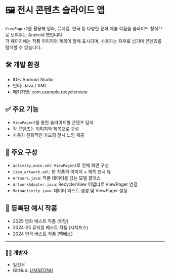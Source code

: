 # 🖼️ 전시 콘텐츠 슬라이드 앱

`ViewPager2`를 활용해 영화, 뮤지컬, 연극 등 다양한 문화 예술 작품을 슬라이드 형식으로 보여주는 Android 앱입니다.  
각 페이지에는 작품 이미지와 제목이 함께 표시되며, 사용자는 좌우로 넘기며 콘텐츠를 탐색할 수 있습니다.

## 🛠 개발 환경
- IDE: Android Studio
- 언어: Java / XML
- 패키지명: com.example.recyclerview

## ✅ 주요 기능
- `ViewPager2`를 통한 슬라이드형 콘텐츠 탐색
- 각 콘텐츠는 이미지와 제목으로 구성
- 사용자 친화적인 카드형 전시 느낌 제공

## 📂 주요 구성
- `activity_main.xml`: `ViewPager2`로 전체 화면 구성
- `item_artwork.xml`: 한 작품의 이미지 + 제목 표시 뷰
- `Artwork.java`: 작품 데이터를 담는 모델 클래스
- `ArtworkAdapter.java`: RecyclerView 어댑터로 ViewPager 연결
- `MainActivity.java`: 데이터 리스트 생성 및 ViewPager 설정

## 📌 등록된 예시 작품
- 2025 영화 베스트 작품 (야당)
- 2024-25 뮤지컬 베스트 작품 (시지프스)
- 2024 연극 베스트 작품 (맥베스)

---

### 👨‍💻 개발자
- 임선우  
- GitHub: [LIMSEONU](https://github.com/LIMSEONU)


